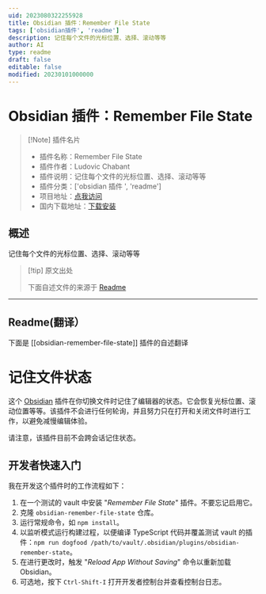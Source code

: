 ```yaml
---
uid: 2023080322255928
title: Obsidian 插件：Remember File State
tags: ['obsidian插件', 'readme']
description: 记住每个文件的光标位置、选择、滚动等等
author: AI
type: readme
draft: false
editable: false
modified: 20230101000000
---
```


# Obsidian 插件：Remember File State

> [!Note] 插件名片
> - 插件名称：Remember File State
> - 插件作者：Ludovic Chabant
> - 插件说明：记住每个文件的光标位置、选择、滚动等等
> - 插件分类：['obsidian 插件 ', 'readme']
> - 项目地址：[点我访问](https://github.com/ludovicchabant/obsidian-remember-file-state)
> - 国内下载地址：[下载安装](https://pkmer.cn/products/plugin/pluginMarket/?obsidian-remember-file-state)

## 概述

记住每个文件的光标位置、选择、滚动等等

> [!tip] 原文出处
>
>下面自述文件的来源于 [Readme](https://ghproxy.net/https://raw.githubusercontent.com/ludovicchabant/obsidian-remember-file-state/master/README.md)
>

---

## Readme(翻译）

下面是 [[obsidian-remember-file-state]] 插件的自述翻译

# 记住文件状态

这个 [Obsidian](https://obsidian.md) 插件在你切换文件时记住了编辑器的状态。它会恢复光标位置、滚动位置等等。该插件不会进行任何轮询，并且努力只在打开和关闭文件时进行工作，以避免减慢编辑体验。

请注意，该插件目前不会跨会话记住状态。

## 开发者快速入门

我在开发这个插件时的工作流程如下：

1. 在一个测试的 vault 中安装 "_Remember File State_" 插件。不要忘记启用它。
2. 克隆 `obsidian-remember-file-state` 仓库。
3. 运行常规命令，如 `npm install`。
4. 以监听模式运行构建过程，以便编译 TypeScript 代码并覆盖测试 vault 的插件：`npm run dogfood /path/to/vault/.obsidian/plugins/obsidian-remember-state`。
5. 在进行更改时，触发 "_Reload App Without Saving_" 命令以重新加载 Obsidian。
6. 可选地，按下 `Ctrl-Shift-I` 打开开发者控制台并查看控制台日志。



